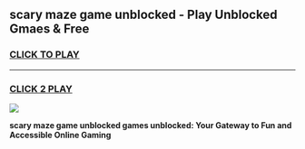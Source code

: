 
## scary maze game unblocked - Play Unblocked Gmaes & Free
<h3>
<a href="https://premium.freeplayer.one?title=scary_maze_game_unblocked&ref=19F">CLICK TO PLAY</a></h3>
<hr>

<h3>
<a href="https://premium.freeplayer.one?title=scary_maze_game_unblocked&ref=19F">CLICK 2 PLAY</a>
  
</h3>

<a href="https://premium.freeplayer.one?title=scary_maze_game_unblocked&ref=19F/"><img src="https://clearcache.store/games.png"></a>


**scary maze game unblocked games unblocked: Your Gateway to Fun and Accessible Online Gaming**
